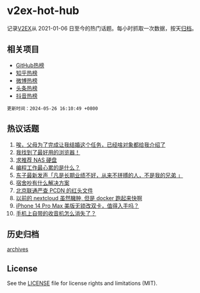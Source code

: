 # v2ex-hot-hub

 记录[V2EX](https://www.v2ex.com/)从 2021-01-06 日至今的热门话题。每小时抓取一次数据，按天[归档](archives)。
 
 ## 相关项目

- [GitHub热榜](https://github.com/lonnyzhang423/github-hot-hub)
- [知乎热榜](https://github.com/lonnyzhang423/zhihu-hot-hub)
- [微博热榜](https://github.com/lonnyzhang423/weibo-hot-hub)
- [头条热榜](https://github.com/lonnyzhang423/toutiao-hot-hub)
- [抖音热榜](https://github.com/lonnyzhang423/douyin-hot-hub)


 `更新时间：2024-05-26 16:10:49 +0800`

## 热议话题

1. [唉，父母为了完成让我结婚这个任务，已经啥对象都给我介绍了](https://www.v2ex.com/t/1043914)
1. [我找到了最好用的浏览器！](https://www.v2ex.com/t/1043928)
1. [求推荐 NAS 硬盘](https://www.v2ex.com/t/1043909)
1. [编程工作最心累的是什么？](https://www.v2ex.com/t/1043965)
1. [东子最新发声「凡是长期业绩不好，从来不拼搏的人，不是我的兄弟 」](https://www.v2ex.com/t/1044012)
1. [宿舍吵有什么解决方案](https://www.v2ex.com/t/1043935)
1. [北京联通严查 PCDN 的红头文件](https://www.v2ex.com/t/1043891)
1. [以前的 nextcloud 虽然臃肿, 但是 docker 跑起来快啊](https://www.v2ex.com/t/1043985)
1. [iPhone 14 Pro Max 美版无锁改双卡，值得入手吗？](https://www.v2ex.com/t/1044019)
1. [手机上自带的收音机怎么消失了？](https://www.v2ex.com/t/1043897)

## 历史归档

[archives](archives)

## License

See the [LICENSE](LICENSE) file for license rights and limitations (MIT).
